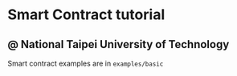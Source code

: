 # Smart Contract tutorial 
## @ National Taipei University of Technology 
Smart contract examples are in `examples/basic`

